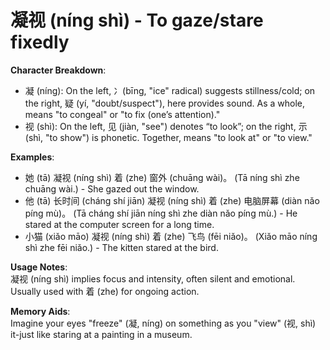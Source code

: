 # **凝视 (níng shì) - To gaze/stare fixedly**

**Character Breakdown**:  
- 凝 (níng): On the left, 冫(bīng, "ice" radical) suggests stillness/cold; on the right, 疑 (yí, "doubt/suspect"), here provides sound. As a whole, means "to congeal" or "to fix (one’s attention)."  
- 视 (shì): On the left, 见 (jiàn, "see") denotes “to look”; on the right, 示 (shì, "to show") is phonetic. Together, means "to look at" or "to view."

**Examples**:  
- 她 (tā) 凝视 (níng shì) 着 (zhe) 窗外 (chuāng wài)。 (Tā níng shì zhe chuāng wài.) - She gazed out the window.  
- 他 (tā) 长时间 (cháng shí jiān) 凝视 (níng shì) 着 (zhe) 电脑屏幕 (diàn nǎo píng mù)。 (Tā cháng shí jiān níng shì zhe diàn nǎo píng mù.) - He stared at the computer screen for a long time.  
- 小猫 (xiǎo māo) 凝视 (níng shì) 着 (zhe) 飞鸟 (fēi niǎo)。 (Xiǎo māo níng shì zhe fēi niǎo.) - The kitten stared at the bird.

**Usage Notes**:  
凝视 (níng shì) implies focus and intensity, often silent and emotional. Usually used with 着 (zhe) for ongoing action.

**Memory Aids**:  
Imagine your eyes "freeze" (凝, níng) on something as you "view" (视, shì) it-just like staring at a painting in a museum.